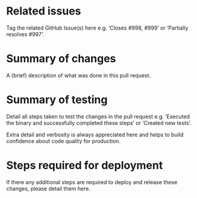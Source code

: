 # Related issues

Tag the related GitHub Issue(s) here e.g. ‘Closes #998, #999’ or ‘Partially resolves #997’. 

# Summary of changes

A (brief) description of what was done in this pull request. 

# Summary of testing

Detail all steps taken to test the changes in the pull request e.g. ‘Executed the binary and successfully completed these steps’ or ‘Created new tests’. 

Extra detail and verbosity is always appreciated here and helps to build confidence about code quality for production. 

# Steps required for deployment

If there any additional steps are required to deploy and release these changes, please detail them here.
